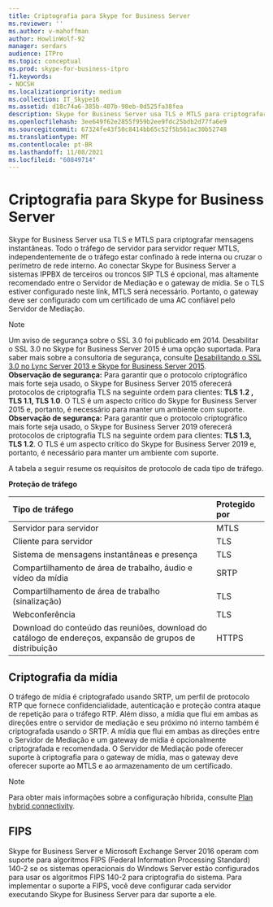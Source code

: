 ```yaml
---
title: Criptografia para Skype for Business Server
ms.reviewer: ''
ms.author: v-mahoffman
author: HowlinWolf-92
manager: serdars
audience: ITPro
ms.topic: conceptual
ms.prod: skype-for-business-itpro
f1.keywords:
- NOCSH
ms.localizationpriority: medium
ms.collection: IT_Skype16
ms.assetid: d18c74a6-385b-407b-98eb-0d525fa38fea
description: Skype for Business Server usa TLS e MTLS para criptografar mensagens instantâneas. Todo o tráfego de servidor para servidor requer MTLS, independentemente de o tráfego estar confinado à rede interna ou cruzar o perímetro de rede interno. Ao conectar Skype for Business Server a sistemas IPPBX de terceiros ou troncos SIP TLS é opcional, mas altamente recomendado entre o Servidor de Mediação e o gateway de mídia. Se o TLS estiver configurado neste link, MTLS será necessário. Portanto, o gateway deve ser configurado com um certificado de uma AC confiável pelo Servidor de Mediação.
ms.openlocfilehash: 3ee649f62e2855f959b2ee9fdc25bdb2d77fa6e9
ms.sourcegitcommit: 67324fe43f50c8414bb65c52f5b561ac30b52748
ms.translationtype: MT
ms.contentlocale: pt-BR
ms.lasthandoff: 11/08/2021
ms.locfileid: "60849714"
---
```

# <a name="encryption-for-skype-for-business-server"></a>Criptografia para Skype for Business Server
 
Skype for Business Server usa TLS e MTLS para criptografar mensagens instantâneas. Todo o tráfego de servidor para servidor requer MTLS, independentemente de o tráfego estar confinado à rede interna ou cruzar o perímetro de rede interno. Ao conectar Skype for Business Server a sistemas IPPBX de terceiros ou troncos SIP TLS é opcional, mas altamente recomendado entre o Servidor de Mediação e o gateway de mídia. Se o TLS estiver configurado neste link, MTLS será necessário. Portanto, o gateway deve ser configurado com um certificado de uma AC confiável pelo Servidor de Mediação.
  
> [!NOTE]
> Um aviso de segurança sobre o SSL 3.0 foi publicado em 2014. Desabilitar o SSL 3.0 no Skype for Business Server 2015 é uma opção suportada. Para saber mais sobre a consultoria de segurança, consulte [Desabilitando o SSL 3.0 no Lync Server 2013 e Skype for Business Server 2015](/archive/blogs/uclobby/disabling-ssl-3-0-in-lync-server-2013).<br/>
**Observação de segurança:** Para garantir que o protocolo criptográfico mais forte seja usado, o Skype for Business Server 2015 oferecerá protocolos de criptografia TLS na seguinte ordem para clientes: **TLS 1.2 , TLS 1.1, TLS 1.0**. O TLS é um aspecto crítico do Skype for Business Server 2015 e, portanto, é necessário para manter um ambiente com suporte.<br/>
**Observação de segurança:** Para garantir que o protocolo criptográfico mais forte seja usado, o Skype for Business Server 2019 oferecerá protocolos de criptografia TLS na seguinte ordem para clientes: **TLS 1.3, TLS 1.2**. O TLS é um aspecto crítico do Skype for Business Server 2019 e, portanto, é necessário para manter um ambiente com suporte. 
  
A tabela a seguir resume os requisitos de protocolo de cada tipo de tráfego. 
  
**Proteção de tráfego**

|**Tipo de tráfego**|**Protegido por**|
|:-----|:-----|
|Servidor para servidor  <br/> |MTLS  <br/> |
|Cliente para servidor  <br/> |TLS  <br/> |
|Sistema de mensagens instantâneas e presença  <br/> |TLS  <br/> |
|Compartilhamento de área de trabalho, áudio e vídeo da mídia  <br/> |SRTP  <br/> |
|Compartilhamento de área de trabalho (sinalização)  <br/> |TLS  <br/> |
|Webconferência  <br/> |TLS  <br/> |
|Download do conteúdo das reuniões, download do catálogo de endereços, expansão de grupos de distribuição  <br/> |HTTPS  <br/> |
   
## <a name="media-encryption"></a>Criptografia da mídia

O tráfego de mídia é criptografado usando SRTP, um perfil de protocolo RTP que fornece confidencialidade, autenticação e proteção contra ataque de repetição para o tráfego RTP. Além disso, a mídia que flui em ambas as direções entre o servidor de mediação e seu próximo nó interno também é criptografada usando o SRTP. A mídia que flui em ambas as direções entre o Servidor de Mediação e um gateway de mídia é opcionalmente criptografada e recomendada. O Servidor de Mediação pode oferecer suporte à criptografia para o gateway de mídia, mas o gateway deve oferecer suporte ao MTLS e ao armazenamento de um certificado.
  
> [!NOTE]
> Para obter mais informações sobre a configuração híbrida, consulte [Plan hybrid connectivity](../../../SfbHybrid/hybrid/plan-hybrid-connectivity.md?toc=/SkypeForBusiness/sfbhybridtoc/toc.json).
  
## <a name="fips"></a>FIPS

Skype for Business Server e Microsoft Exchange Server 2016 operam com suporte para algoritmos FIPS (Federal Information Processing Standard) 140-2 se os sistemas operacionais do Windows Server estão configurados para usar os algoritmos FIPS 140-2 para criptografia do sistema. Para implementar o suporte a FIPS, você deve configurar cada servidor executando Skype for Business Server para dar suporte a ele.
